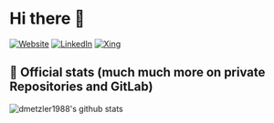 # Hi there 👋

[![Website](https://img.shields.io/badge/Website-daniel.metzler.pro-informational?style=flat-square&logo=jekyll&logoColor=white)](https://daniel.metzler.pro)
[![LinkedIn](https://img.shields.io/badge/LinkedIn-dmetzler1988-informational?style=flat-square&logo=linkedin&logoColor=white)](https://www.linkedin.com/in/dmetzler1988/)
[![Xing](https://img.shields.io/badge/Xing-Daniel_Metzler7-informational?style=flat-square&logo=xing&logoColor=white)](https://www.xing.com/profile/Daniel_Metzler7/cv)

<!--
## ⚡ Technologies

![JavaScript](https://img.shields.io/badge/-JavaScript-black?style=flat-square&logo=javascript)
![Nodejs](https://img.shields.io/badge/-Nodejs-black?style=flat-square&logo=Node.js)
![React](https://img.shields.io/badge/-React-black?style=flat-square&logo=react)
![Java](https://img.shields.io/badge/-java-E34A86?style=flat-square&logo=java)
![C++](https://img.shields.io/badge/-C++-00599C?style=flat-square&logo=c)
![HTML5](https://img.shields.io/badge/-HTML5-E34F26?style=flat-square&logo=html5&logoColor=white)
![CSS3](https://img.shields.io/badge/-CSS3-1572B6?style=flat-square&logo=css3)
![Bootstrap](https://img.shields.io/badge/-Bootstrap-563D7C?style=flat-square&logo=bootstrap)
![ElasticSearch](https://img.shields.io/badge/-ElasticSearch-005571?style=flat-square&logo=elasticsearch)
![MySQL](https://img.shields.io/badge/-MySQL-black?style=flat-square&logo=mysql)
![Docker](https://img.shields.io/badge/-Docker-black?style=flat-square&logo=docker)
![Amazon AWS](https://img.shields.io/badge/Amazon%20AWS-232F3E?style=flat-square&logo=amazon-aws)
![Microsoft Azure](https://img.shields.io/badge/Microsoft%20Azure-232F7E?style=flat-square&logo=microsoft-azure)
![Google Cloud](https://img.shields.io/badge/Google%20Cloud-black?style=flat-square&logo=google-cloud)
![Git](https://img.shields.io/badge/-Git-black?style=flat-square&logo=git)
![GitHub](https://img.shields.io/badge/-GitHub-181717?style=flat-square&logo=github)
![GitLab](https://img.shields.io/badge/-GitLab-FCA121?style=flat-square&logo=gitlab)
![BitBucket](https://img.shields.io/badge/-BitBucket-darkblue?style=flat-square&logo=bitbucket)
![Raspberry Pi](https://img.shields.io/badge/-Raspberry%20Pi-C51A4A?style=flat-square&logo=Raspberry-Pi)

<a href="https://stackoverflow.com/users/5782687/alwin" target="_blank"><img alt="Stack Overflow" src="https://img.shields.io/badge/-Stack%20Overflow-FE7A16?style=flat&logo=Stack-Overflow&logoColor=white"></a>
-->

## 🔭 Official stats (much much more on private Repositories and GitLab)

![dmetzler1988's github stats](https://github-readme-stats.vercel.app/api?username=dmetzler1988&show_icons=true&title_color=fff&icon_color=79ff97&text_color=9f9f9f&bg_color=151515)

<!--
**dmetzler1988/dmetzler1988** is a ✨ _special_ ✨ repository because its `README.md` (this file) appears on your GitHub profile.

Here are some ideas to get you started:

- 🔭 I’m currently working on ...
- 🌱 I’m currently learning ...
- 👯 I’m looking to collaborate on ...
- 🤔 I’m looking for help with ...
- 💬 Ask me about ...
- 📫 How to reach me: ...
- 😄 Pronouns: ...
- ⚡ Fun fact: ...

Examples:
- https://github.com/abhisheknaiidu/awesome-github-profile-readme
- https://github.com/kautukkundan/Awesome-Profile-README-templates
-->

<!--
```php
<?php

namespace DanielMetzler;

class About extends Me
{
    public function getCurrentWorkplace(): array
    {
        return [
            'workplace' => [
                'company' => 'Cyberlink AG',
                'position' => 'Software Engineer',
                'since' => 'April 2020'
            ]
        ];
    }

    public function getDailyKnowledge(): array
    {
        return [
            Php::class,
            Docker::class,
            Kubernetes::class,
            Microservice::class,
            Laminas::class,
            Mezzio::class,
            RestApi::class,
            Doctrine::class,
            MySql::class,
            RabbitMq:class,
            GitHub::class,
            GitHubActions::class,
            GitLab::class,
            GitLabCiCd::class,
        ];
    }

    public function getFutureGoal(): string
    {
        return 'To contribute to open source.';
    }
    
    public function getMainKnowledge(): array
    {
        return [
            'FrontendKnowledge' => $this->getFrontEndKnowledge(),
            'BackendKnowledge' => $this->getBackEndKnowledge(),
            'AdministrationKnowledge' => $this->getAdministrationKnowledge(),
            'OtherKnowledge' => $this->getOtherKnowledge(),
        ];
    }
    
    private function getFrontEndKnowledge(){}
    private function getBackEndKnowledge(){}
    private function getAdministrationKnowledge(){}
    private function getOtherKnowledge(){}
}
```
-->
